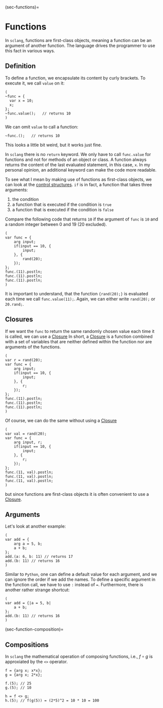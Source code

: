 (sec-functions)=
# Functions

In ``sclang``, functions are first-class objects, meaning a function can be an argument of another function.
The language drives the programmer to use this fact in various ways.

## Definition

To define a function, we encapsulate its content by curly brackets.
To execute it, we call ``value`` on it:

```isc
(
~func = {
  var x = 10;
  x;
};
~func.value();   // returns 10
)
```

We can omit ``value`` to call a function:

```isc
~func.();   // returns 10
```

This looks a little bit weird, but it works just fine.

In ``sclang`` there is no ``return`` keyword.
We only have to call ``func.value`` for functions and not for methods of an object or class.
A function always returns the content of the last evaluated statement, in this case, ``x``.
In my personal opinion, an additional keyword can make the code more readable.

To see what I mean by making use of functions as first-class objects, we can look at the [control structures](https://doc.sccode.org/Reference/Control-Structures.html).
``if`` is in fact, a function that takes three arguments:

1. the condition
2. a function that is executed if the condition is ``true``
3. a function that is executed if the condition is ``false``
   
Compare the following code that returns ``10`` if the argument of ``func`` is ``10`` and a random integer between 0 and 19 (20 excluded).

```isc
(
var func = {
    arg input;
    if(input == 10, {
        input;
    }, {
        rand(20);
    });
};
func.(11).postln;
func.(11).postln;
func.(11).postln;
)
```

It is important to understand, that the function ``{rand(20);}`` is evaluated each time we call ``func.value(11);``.
Again, we can either write ``rand(20);`` or ``20.rand;``.

## Closures

If we want the ``func`` to return the same randomly chosen value each time it is called, we can use a [Closure](https://en.wikipedia.org/wiki/Closure_(computer_programming))
In short, a [Closure](https://en.wikipedia.org/wiki/Closure_(computer_programming)) is a function combined with a set of variables that are neither defined within the function nor are arguments of the functions.

```isc
(
var r = rand(20);
var func = {
    arg input;
    if(input == 10, {
        input;
    }, {
        r;
    });
};
func.(11).postln;
func.(11).postln;
func.(11).postln;
)
```

Of course, we can do the same without using a [Closure](https://en.wikipedia.org/wiki/Closure_(computer_programming))

```isc
(
var val = rand(20);
var func = {
    arg input, r;
    if(input == 10, {
        input;
    }, {
        r;
    });
};
func.(11, val).postln;
func.(11, val).postln;
func.(11, val).postln;
)
```

but since functions are first-class objects it is often convenient to use a [Closure](https://en.wikipedia.org/wiki/Closure_(computer_programming)).

## Arguments

Let's look at another example:

```isc
(
var add = {
    arg a = 5, b;
    a + b;
};
add.(a: 6, b: 11) // returns 17
add.(b: 11) // returns 16
)
```

Similar to ``Python``, one can define a default value for each argument, and we can ignore the order if we add the names.
To define a specific argument in the function call, we have to use ``:`` instead of ``=``.
Furthermore, there is another rather strange shortcut:

```isc
(
var add = {|a = 5, b|
    a + b;
};
add.(b: 11) // returns 16
)
```

(sec-function-composition)=
## Compositions

In ``sclang`` the mathematical operation of composing functions, i.e., $f \circ g$ is approxiated by the ``<>`` operator.

```isc
f = {arg x; x*x};
g = {arg x; 2*x};

f.(5); // 25
g.(5); // 10

h = f <> g;
h.(5); // f(g(5)) = (2*5)^2 = 10 * 10 = 100
```